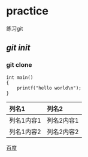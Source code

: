 # practice
练习git
## ***git init***
### git clone

```
int main()
{
    printf("hello world\n");
}
```

|列名1|列名2|
|:---|:---|
|列名1内容1|列名2内容1|
|列名1内容2|列名2内容2|


[百度](www.baidu.com)
